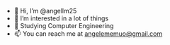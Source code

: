 - 👋 Hi, I’m @angellm25
- 👀 I’m interested in a lot of things
- 🌱 Studying Computer Engineering 
- 📫 You can reach me at angelememuo@gmail.com

<!---
angellm25/angellm25 is a ✨ special ✨ repository because its `README.md` (this file) appears on your GitHub profile.
You can click the Preview link to take a look at your changes.
--->
